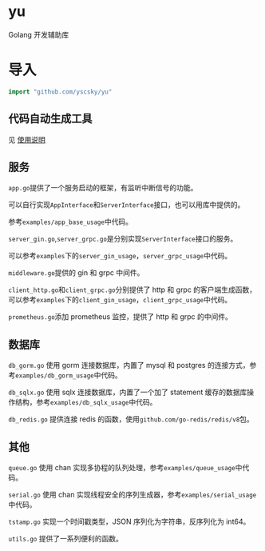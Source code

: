 # yu

Golang 开发辅助库

# 导入

```go
import "github.com/yscsky/yu"
```

## 代码自动生成工具

见 [使用说明](cmd/yugen/readme.md)

## 服务

`app.go`提供了一个服务启动的框架，有监听中断信号的功能。

可以自行实现`AppInterface`和`ServerInterface`接口，也可以用库中提供的。

参考`examples/app_base_usage`中代码。

`server_gin.go`,`server_grpc.go`是分别实现`ServerInterface`接口的服务。

可以参考`examples`下的`server_gin_usage`，`server_grpc_usage`中代码。

`middleware.go`提供的 gin 和 grpc 中间件。

`client_http.go`和`client_grpc.go`分别提供了 http 和 grpc 的客户端生成函数，可以参考`examples`下的`client_gin_usage`，`client_grpc_usage`中代码。

`prometheus.go`添加 prometheus 监控，提供了 http 和 grpc 的中间件。

## 数据库

`db_gorm.go` 使用 gorm 连接数据库，内置了 mysql 和 postgres 的连接方式，参考`examples/db_gorm_usage`中代码。

`db_sqlx.go` 使用 sqlx 连接数据库，内置了一个加了 statement 缓存的数据库操作结构，参考`examples/db_sqlx_usage`中代码。

`db_redis.go` 提供连接 redis 的函数，使用`github.com/go-redis/redis/v8`包。

## 其他

`queue.go` 使用 chan 实现多协程的队列处理，参考`examples/queue_usage`中代码。

`serial.go` 使用 chan 实现线程安全的序列生成器，参考`examples/serial_usage`中代码。

`tstamp.go` 实现一个时间戳类型，JSON 序列化为字符串，反序列化为 int64。

`utils.go` 提供了一系列便利的函数。
